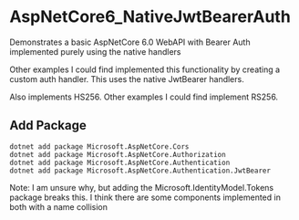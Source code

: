 # AspNetCore6_NativeJwtBearerAuth

Demonstrates a basic AspNetCore 6.0 WebAPI with Bearer Auth implemented purely using the native handlers

Other examples I could find implemented this functionality by creating a custom auth handler. This uses the native JwtBearer handlers.

Also implements HS256. Other examples I could find implement RS256.

## Add Package

~~~
dotnet add package Microsoft.AspNetCore.Cors
dotnet add package Microsoft.AspNetCore.Authorization
dotnet add package Microsoft.AspNetCore.Authentication
dotnet add package Microsoft.AspNetCore.Authentication.JwtBearer
~~~

Note: I am unsure why, but adding the Microsoft.IdentityModel.Tokens package breaks this. 
I think there are some components implemented in both with a name collision